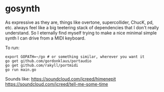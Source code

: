 # gosynth

As expressive as they are, things like overtone, supercollider, ChucK, pd, etc. always feel
like a big teetering stack of dependencies that I don't really understand. So I eternally find
myself trying to make a nice minimal simple synth I can drive from a MIDI keyboard.

To run:
```shell
export GOPATH=~/go # or something similar, wherever you want it
go get github.com/gordonklaus/portaudio
go get github.com/rakyll/portmidi
go run main.go
```

Sounds like:
https://soundcloud.com/jcreed/himenepit
https://soundcloud.com/jcreed/tell-me-some-time
